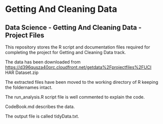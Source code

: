 # Getting And Cleaning Data

## Data Science - Getting And Cleaning Data - Project Files


This repository stores the R script and documentation files required for completing the project for Getting and Cleaning Data track.

The data has been downloaded from https://d396qusza40orc.cloudfront.net/getdata%2Fprojectfiles%2FUCI HAR Dataset.zip

The extracted files have been moved to the working directory of R keeping the foldernames intact.

The run_analysis.R script file is well commented to explain the code.

CodeBook.md describes the data.

The output file is called tidyData.txt.